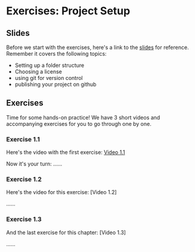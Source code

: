 # Exercises: Project Setup

## Slides

Before we start with the exercises, here's a link to the [slides](https://github.com/UtrechtUniversity/workshop-computational-reproducibility/blob/master/slides/slides_project-setup.html) for reference. Remember it covers the following topics:
* Setting up a folder structure
* Choosing a license
* using git for version control
* publishing your project on github

## Exercises

Time for some hands-on practice! We have 3 short videos and accompanying exercises for you to go through one by one.

### Exercise 1.1

Here's the video with the first exercise: [Video 1.1](https://vimeo.com/462773031)

Now it's your turn:
......

### Exercise 1.2

Here's the video for this exercise: [Video 1.2]

......

### Exercise 1.3

And the last exercise for this chapter: [Video 1.3]

......

 

